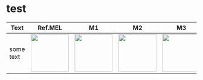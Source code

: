 # test
| Text      | Ref.MEL                                        | M1                                             | M2                                             | M3                                             |
|-----------|------------------------------------------------|------------------------------------------------|------------------------------------------------|------------------------------------------------|
| some text | [<img src="images/ref.png" height="100">](images/ref.png) | [<img src="images/m1.png" height="100">](images/m1.png) | [<img src="images/m2.png" height="100">](images/m2.png) | [<img src="images/m3.png" height="100">](images/m3.png) |
